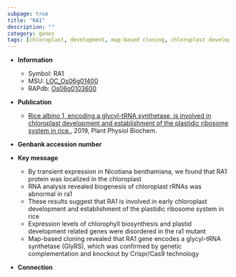 ```yaml
---
subpage: true
title: "RA1"
description: ""
category: genes
tags: [chloroplast, development, map-based cloning, chloroplast development]
---
```


* **Information**  
    + Symbol: RA1  
    + MSU: [LOC_Os06g01400](http://rice.plantbiology.msu.edu/cgi-bin/ORF_infopage.cgi?orf=LOC_Os06g01400)  
    + RAPdb: [Os06g0103600](http://rapdb.dna.affrc.go.jp/viewer/gbrowse_details/irgsp1?name=Os06g0103600)  

* **Publication**  
    + [Rice albino 1, encoding a glycyl-tRNA synthetase, is involved in chloroplast development and establishment of the plastidic ribosome system in rice.](http://www.ncbi.nlm.nih.gov/pubmed?term=Rice+albino+1,+encoding+a+glycyl-tRNA+synthetase,+is+involved+in+chloroplast+development+and+establishment+of+the+plastidic+ribosome+system+in+rice.%5BTitle%5D), 2019, Plant Physiol Biochem.

* **Genbank accession number**  

* **Key message**  
    + By transient expression in Nicotiana benthamiana, we found that RA1 protein was localized in the chloroplast
    + RNA analysis revealed biogenesis of chloroplast rRNAs was abnormal in ra1
    + These results suggest that RA1 is involved in early chloroplast development and establishment of the plastidic ribosome system in rice
    + Expression levels of chlorophyll biosynthesis and plastid development related genes were disordered in the ra1 mutant
    + Map-based cloning revealed that RA1 gene encodes a glycyl-tRNA synthetase (GlyRS), which was confirmed by genetic complementation and knockout by Crispr/Cas9 technology

* **Connection**  



